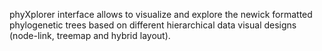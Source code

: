 phyXplorer interface allows to visualize and explore the newick formatted phylogenetic trees based on different hierarchical data visual designs (node-link, treemap and hybrid layout).